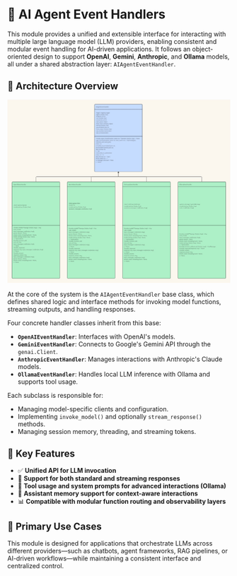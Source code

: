 # 🧠 AI Agent Event Handlers

This module provides a unified and extensible interface for interacting with multiple large language model (LLM) providers, enabling consistent and modular event handling for AI-driven applications. It follows an object-oriented design to support **OpenAI**, **Gemini**, **Anthropic**, and **Ollama** models, all under a shared abstraction layer: `AIAgentEventHandler`.

## 📐 Architecture Overview
![AI Agent Event Handler Class Diagram](/images/ai_agent_event_handler_class_diagram.jpg)

At the core of the system is the `AIAgentEventHandler` base class, which defines shared logic and interface methods for invoking model functions, streaming outputs, and handling responses.

Four concrete handler classes inherit from this base:

* **`OpenAIEventHandler`**: Interfaces with OpenAI's models.
* **`GeminiEventHandler`**: Connects to Google's Gemini API through the `genai.Client`.
* **`AnthropicEventHandler`**: Manages interactions with Anthropic's Claude models.
* **`OllamaEventHandler`**: Handles local LLM inference with Ollama and supports tool usage.

Each subclass is responsible for:

* Managing model-specific clients and configuration.
* Implementing `invoke_model()` and optionally `stream_response()` methods.
* Managing session memory, threading, and streaming tokens.

## 🧩 Key Features

* ✅ **Unified API for LLM invocation**
* 🔁 **Support for both standard and streaming responses**
* 🔌 **Tool usage and system prompts for advanced interactions (Ollama)**
* 🧠 **Assistant memory support for context-aware interactions**
* 📊 **Compatible with modular function routing and observability layers**

## 🔧 Primary Use Cases

This module is designed for applications that orchestrate LLMs across different providers—such as chatbots, agent frameworks, RAG pipelines, or AI-driven workflows—while maintaining a consistent interface and centralized control.

